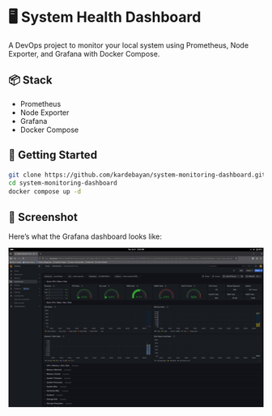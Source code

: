 # 🖥️ System Health Dashboard

A DevOps project to monitor your local system using Prometheus, Node Exporter, and Grafana with Docker Compose.

## 📦 Stack
- Prometheus
- Node Exporter
- Grafana
- Docker Compose

## 🚀 Getting Started
```bash
git clone https://github.com/kardebayan/system-monitoring-dashboard.git
cd system-monitoring-dashboard
docker compose up -d
```

## 📸 Screenshot

Here’s what the Grafana dashboard looks like:

![System Monitoring Dashboard](screenshot.png)